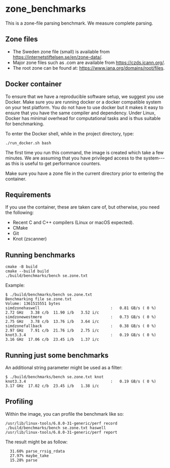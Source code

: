 # zone_benchmarks

This is a zone-file parsing benchmark. We measure complete parsing.

## Zone files


- The Sweden zone file (small) is available from https://internetstiftelsen.se/en/zone-data/.
- Major zone files such as .com are available from  https://czds.icann.org/.
- The root zone can be found at: https://www.iana.org/domains/root/files.

## Docker container

To ensure that we have a reproducible software setup, we suggest you use Docker. 
Make sure you are running docker or a docker compatible system on your test platform. 
You do not have to use docker but it makes it easy to ensure that you have the same
compiler and dependency. Under Linux, Docker has minimal overhead for computational
tasks and is thus suitable for benchmarking.

To enter the Docker shell, while in the project directory, type:
```
./run_docker.sh bash
````
The first time you run this command, the image is created which take a few minutes. 
We are assuming that you have privileged access to the system---as this is useful to
get performance counters.

Make sure you have a zone file in the current directory prior to entering the container.

## Requirements

If you use the container, these are taken care of, but otherwise, you need the following:

- Recent C and C++ compilers (Linux or macOS expected).
- CMake
- Git
- Knot (zscanner)

## Running benchmarks

```
cmake -B build
cmake --build build
./build/benchmarks/bench se.zone.txt
```

Example:

```
$ ./build/benchmarks/bench se.zone.txt
Benchmarking file se.zone.txt
Volume: 1361515551 bytes
simdzonehaswell                               :   0.81 GB/s ( 0 %)   2.72 GHz   3.38 c/b  11.90 i/b   3.52 i/c 
simdzonewestmere                              :   0.73 GB/s ( 0 %)   2.75 GHz   3.78 c/b  13.76 i/b   3.64 i/c 
simdzonefallback                              :   0.38 GB/s ( 0 %)   2.97 GHz   7.91 c/b  21.76 i/b   2.75 i/c 
knot3.3.4                                     :   0.19 GB/s ( 0 %)   3.16 GHz  17.06 c/b  23.45 i/b   1.37 i/c 
```

## Running just some benchmarks

An additional string parameter might be used as a filter:

```
$ ./build/benchmarks/bench se.zone.txt knot
knot3.3.4                                     :   0.19 GB/s ( 0 %)   3.17 GHz  17.02 c/b  23.45 i/b   1.38 i/c 
```

## Profiling

Within the image, you can profile the benchmark like so:

```
/usr/lib/linux-tools/6.8.0-31-generic/perf record ./build/benchmarks/bench se.zone.txt haswell
/usr/lib/linux-tools/6.8.0-31-generic/perf report
```

The result might be as follow:
```
  31.60% parse_rrsig_rdata
  27.97% maybe_take
  15.28% parse
```